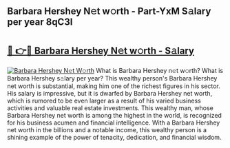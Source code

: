 ## Barbara Hershey N𝚎t w𝚘rth - Part-YxM S𝚊lary per year 8qC3I

# <h2><a href="http://gc1cols.nevu.top/?p=Barbara+Hershey">🔗 👉🔴 Barbara Hershey N𝚎t w𝚘rth - S𝚊lary</a></h2>

[![Barbara Hershey N𝚎t W𝚘rth](https://i.imgur.com/Oavwk0R.jpeg)](http://gc1cols.nevu.top/?p=Barbara+Hershey)
What is Barbara Hershey n𝚎t w𝚘rth? What is Barbara Hershey s𝚊lary per year?
This wealthy person's Barbara Hershey net worth is substantial, making him one of the richest figures in his sector. His salary is impressive, but it is dwarfed by Barbara Hershey net worth, which is rumored to be even larger as a result of his varied business activities and valuable real estate investments. This wealthy man, whose Barbara Hershey net worth is among the highest in the world, is recognized for his business acumen and financial intelligence. With a Barbara Hershey net worth in the billions and a notable income, this wealthy person is a shining example of the power of tenacity, dedication, and financial wisdom.
